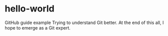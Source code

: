 # hello-world
GitHub guide example
Trying to understand Git better. At the end of this all, I hope to emerge as a Git expert.
